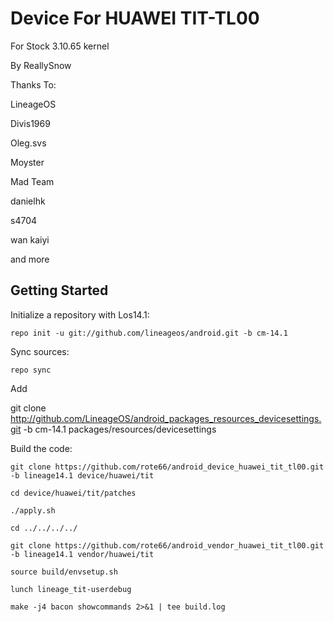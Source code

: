 Device For HUAWEI TIT-TL00
===========================
For Stock 3.10.65 kernel

By ReallySnow

Thanks To:

LineageOS

Divis1969

Oleg.svs

Moyster

Mad Team

danielhk

s4704

wan kaiyi

and more

Getting Started
---------------

Initialize a repository with Los14.1:

    repo init -u git://github.com/lineageos/android.git -b cm-14.1
    
Sync sources:    

    repo sync
    
Add 
  
   git clone http://github.com/LineageOS/android_packages_resources_devicesettings.git -b cm-14.1 packages/resources/devicesettings

Build the code:
    
    git clone https://github.com/rote66/android_device_huawei_tit_tl00.git -b lineage14.1 device/huawei/tit
    
    cd device/huawei/tit/patches
    
    ./apply.sh
    
    cd ../../../../
    
    git clone https://github.com/rote66/android_vendor_huawei_tit_tl00.git -b lineage14.1 vendor/huawei/tit
    
    source build/envsetup.sh
    
    lunch lineage_tit-userdebug
    
    make -j4 bacon showcommands 2>&1 | tee build.log
    
